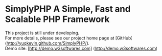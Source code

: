 SimplyPHP	A Simple, Fast and Scalable PHP Framework
=====================================================
This project is still under developing.  
For more details, please see our project home page at [GitHub] (http://yuqkevin.github.com/SimplyPHP/).   
Demo site: [http://demo.w3softwares.com] (http://demo.w3softwares.com)
